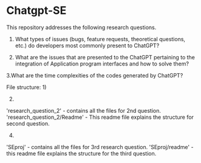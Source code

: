 # Chatgpt-SE
This repository addresses the following research questions.
1. What types of issues (bugs, feature requests, theoretical questions, etc.) do developers
    most commonly present to ChatGPT?

2. What are the issues that are presented to the ChatGPT pertaining to the integration of
    Application program interfaces and how to solve them?

3.What are the time complexities of the codes generated by ChatGPT?

File structure:
1)


2) 
 'research_question_2'   -    contains all the files for 2nd question.
 'research_question_2/Readme'  - This readme file explains the structure for second question.

4)
'SEproj' - contains all the files for 3rd research question.
'SEproj/readme' - this readme file explains the structure for the third question.
